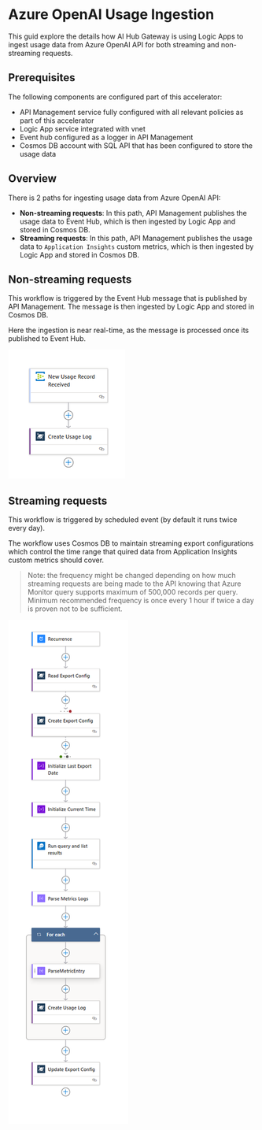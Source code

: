 # Azure OpenAI Usage Ingestion

This guid explore the details how AI Hub Gateway is using Logic Apps to ingest usage data from Azure OpenAI API for both streaming and non-streaming requests.

## Prerequisites

The following components are configured part of this accelerator:

- API Management service fully configured with all relevant policies as part of this accelerator
- Logic App service integrated with vnet
- Event hub configured as a logger in API Management
- Cosmos DB account with SQL API that has been configured to store the usage data

## Overview

There is 2 paths for ingesting usage data from Azure OpenAI API:

- **Non-streaming requests**: In this path, API Management publishes the usage data to Event Hub, which is then ingested by Logic App and stored in Cosmos DB.
- **Streaming requests**: In this path, API Management publishes the usage data to ```Application Insights``` custom metrics, which is then ingested by Logic App and stored in Cosmos DB.

## Non-streaming requests

This workflow is triggered by the Event Hub message that is published by API Management. The message is then ingested by Logic App and stored in Cosmos DB.

Here the ingestion is near real-time, as the message is processed once its published to Event Hub.

![Non-streaming requests](../assets/oai-logicapps-nonstreaming.png)

## Streaming requests

This workflow is triggered by scheduled event (by default it runs twice every day).

The workflow uses Cosmos DB to maintain streaming export configurations which control the time range that quired data from Application Insights custom metrics should cover.

> Note: the frequency might be changed depending on how much streaming requests are being made to the API knowing that Azure Monitor query supports maximum of 500,000 records per query. Minimum recommended frequency is once every 1 hour if twice a day is proven not to be sufficient.

![Streaming requests](../assets/oai-logicapps-streaming.png)